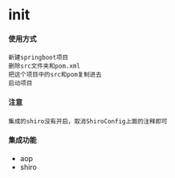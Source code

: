 # init
#### 使用方式

```
新建springboot项目
删除src文件夹和pom.xml
把这个项目中的src和pom复制进去
启动项目
```

#### 注意

```
集成的shiro没有开启，取消ShiroConfig上面的注释即可
```

#### 集成功能

- aop
- shiro

